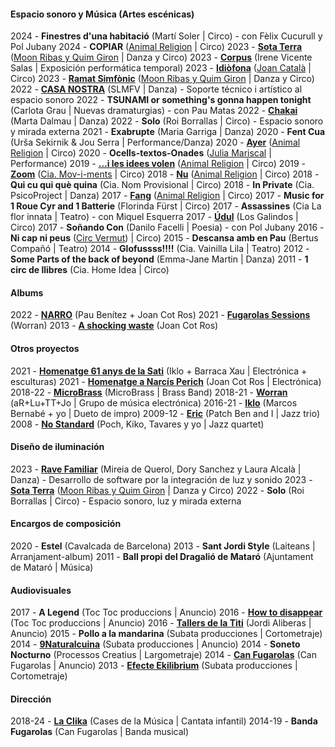 #### Espacio sonoro y Música (Artes escénicas)

2024 - **Finestres d'una habitació** (Martí Soler | Circo) - con Fèlix Cucurull y Pol Jubany
2024 - **COPIAR** ([Animal Religion](http://www.animalreligion.com/) | Circo)
2023 - **[Sota Terra](https://www.moonribasquimgiron.com/stronger-peripheries-cat-1)** ([Moon Ribas y Quim Giron](https://www.moonribasquimgiron.com/) | Danza y Circo)
2023 - **[Corpus](https://www.museunacional.cat/es/actividades/corpus-festival-grec-2023)** (Irene Vicente Salas | Exposición performática temporal)
2023 - **[Idiòfona](https://www.joancatala.pro/es/idiofona-es/)** ([Joan Català](https://www.joancatala.pro) | Circo)
2023 - **[Ramat Simfònic](https://www.moonribasquimgiron.com/ramat-simf%C3%B2nic)** ([Moon Ribas y Quim Giron](https://www.moonribasquimgiron.com) | Danza y Circo)
2022 - **[CASA NOSTRA](https://www.silosmartesfueranviernes.com/casa-nostra/)** (SLMFV | Danza) - Soporte técnico i artístico al espacio sonoro
2022 - **TSUNAMI or something's gonna happen tonight** (Carlota Grau | Nuevas dramaturgias) - con Pau Matas
2022 - **[Chakai](https://www.dansinvitro.com/chakai)** (Marta Dalmau | Danza)
2022 - **Solo** (Roi Borrallas | Circo) - Espacio sonoro y mirada externa
2021 - **Exabrupte** (Maria Garriga | Danza)
2020 - **Fent Cua** (Urša Sekirnik & Jou Serra | Performance/Danza)
2020 - **[Ayer](https://www.animalreligion.com/copia-de-ahir)** ([Animal Religion](http://www.animalreligion.com/) | Circo)
2020 - **Ocells-textos-Onades** ([Julia Mariscal](http://www.juliamariscal.com/) | Performance)
2019 - **[…i les idees volen](https://www.animalreligion.com/ilesideesvolen)** ([Animal Religion](http://www.animalreligion.com/) | Circo)
2019 - **[Zoom](https://es.ciamoviments.com/zoom)** ([Cia. Mov-i-ments](https://www.es.ciamoviments.com/)	| Circo)
2018 - **[Nu](https://www.animalreligion.com/nu)** ([Animal Religion](http://www.animalreligion.com/) | Circo)
2018 - **Qui cu qui què quina** (Cia. Nom Provisional | Circo)
2018 - **In Private** (Cia. PsicoProject | Danza)
2017 - **[Fang](https://www.animalreligion.com/fang)** ([Animal Religion](http://www.animalreligion.com/) | Circo)
2017 - **Music for 1 Roue Cyr and 1 Batterie** (Florinda Fürst | Circo)
2017 - **Assassines** (Cia La flor innata | Teatro) - con Miquel Esquerra
2017 - **[Údul](https://losgalindos.net/es/espectacle/udul/)** (Los Galindos | Circo)
2017 - **Soñando Con** (Danilo Facelli | Poesia) - con Pol Jubany
2016 - **Ni cap ni peus** ([Circ Vermut](http://www.circvermut.com/)) | Circo)
2015 - **Descansa amb en Pau** (Bertus Compañó | Teatro)
2014 - **Glofussss!!!!** (Cia. Vainilla Lila | Teatro)
2012 - **Some Parts of the back of beyond** (Emma-Jane Martin | Danza)
2011 - **1 circ de llibres** (Cia. Home Idea | Circo)


#### Albums
2022 - **[NARRO](https://narro.bandcamp.com/album/narro)** (Pau Benítez + Joan Cot Ros)
2021 - **[Fugarolas Sessions](https://worran.bandcamp.com/album/fugarolas-sessions)** (Worran)
2013 - **[A shocking waste](https://soundcloud.com/oanotos/sets/a-shocking-waste-1)** (Joan Cot Ros)


#### Otros proyectos 
2021 - **[Homenatge 61 anys de la Sati](https://teatrelagarriga.cat/programacio/homenatge-61-anys-de-la-sati/)** (Iklo + Barraca Xau | Electrónica + esculturas)
2021 - **[Homenatge a Narcís Perich](https://www.youtube.com/watch?v=FSU2bZFj9E0)** (Joan Cot Ros | Electrónica)
2018-22 - **[MicroBrass](https://soundcloud.com/microbrass)** (MicroBrass | Brass Band)
2018-21 - **[Worran](https://soundcloud.com/user-385742958)** (aR+Lu+TT+Jo | Grupo de música electrónica)
2016-21 - **[Iklo](http://www.tecnonucleo.org/index.php?page=release&release=41)** (Marcos Bernabé + yo | Dueto de impro)
2009-12 - **[Eric](https://soundcloud.com/benjamin-cerigo/eric-eric)** (Patch Ben and I	 | Jazz trio)
2008 - **[No Standard](https://www.youtube.com/watch?v=i4ph25X7hR0)** (Poch, Kiko, Tavares y yo | Jazz quartet)


#### Diseño de iluminación
2023 - **[Rave Familiar](https://www.elpetit.cat/ca/programacio/c/21-rave-un-espai-per-ballar-en-familia.html)** (Mireia de Querol, Dory Sanchez y Laura Alcalà | Danza) - Desarrollo de software por la integración de luz y sonido
2023 - **[Sota Terra](https://www.moonribasquimgiron.com/stronger-peripheries-cat-1)** ([Moon Ribas y Quim Giron](https://www.moonribasquimgiron.com/) | Danza y Circo)
2022 - **Solo** (Roi Borrallas | Circo) - Espacio sonoro, luz y mirada externa


#### Encargos de composición
2020 - **Estel** (Cavalcada de Barcelona)
2013 - **Sant Jordi Style** (Laiteans | Arranjament-album)
2011 - 	**Ball propi del Dragalió de Mataró** (Ajuntament de Mataró | Música)


#### Audiovisuales
2017 - **A Legend** (Toc Toc produccions | Anuncio)
2016 - **[How to disappear](https://vimeo.com/173626075)** (Toc Toc produccions | Anuncio)
2016 - **[Tallers de la Titi](https://vimeo.com/151167877)** (Jordi Aliberas | Anuncio)
2015 - **Pollo a la mandarina** (Subata producciones | Cortometraje)
2014 - **[9Naturalcuina](https://vimeo.com/96826237)** (Subata producciones | Anuncio)
2014 - **Soneto Nocturno** (Processos Creatius | Largometraje)
2014 - **[Can Fugarolas](https://vimeo.com/80737027)** (Can Fugarolas | Anuncio)
2013 - **[Efecte Ekilibrium](https://vimeo.com/64945264)** (Subata producciones | Cortometraje)


#### Dirección
2018-24 - **[La Clika](https://www.laclika.cat/)** (Cases de la Música | Cantata infantil)
2014-19 - **Banda Fugarolas** (Can Fugarolas | Banda musical)


